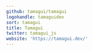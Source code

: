 ```yaml
---
github: tamagui/tamagui
logohandle: tamaguidev
sort: tamagui
title: Tamagui
twitter: tamagui_js
website: 'https://tamagui.dev/'
---
```

